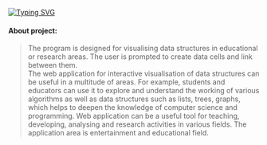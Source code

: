 [![Typing SVG](https://readme-typing-svg.demolab.com?font=Fira+Code&duration=2000&pause=500&multiline=true&random=false&width=550&height=60&lines=Web+Application;Interactive+Visualization+of+Data+Structures)](https://git.io/typing-svg)
#### About project:
> The program is designed for visualising data structures in educational or research areas. The user is prompted to create data cells and link between them.<br>
> The web application for interactive visualisation of data structures can be useful in a multitude of areas. For example, students and educators can use it to explore and understand the working of various algorithms as well as data structures such as lists, trees, graphs, which helps to deepen the knowledge of computer science and programming. Web application can be a useful tool for teaching, developing, analysing and research activities in various fields. The application area is entertainment and educational field.
